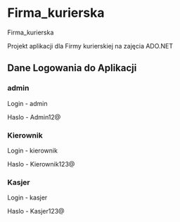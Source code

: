 # Firma_kurierska
Firma_kurierska

Projekt aplikacji dla Firmy kurierskiej na zajęcia ADO.NET 

## Dane Logowania do Aplikacji
### admin
<p>Login - admin
<p>Haslo - Admin12@

### Kierownik
<p>Login - kierownik
<p>Haslo - Kierownik123@

### Kasjer
<p>Login - kasjer
<p>Haslo - Kasjer123@
